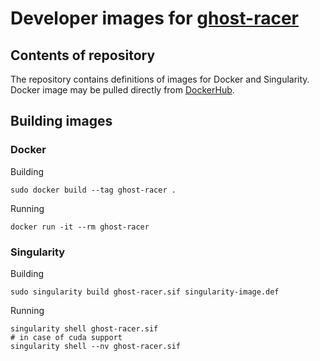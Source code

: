 # Developer images for [ghost-racer](http://https://github.com/kolo-naukowe-ghost/ghost-racer "ghost-racer")

## Contents of repository

The repository contains definitions of images for Docker and Singularity. Docker image may be pulled directly from [DockerHub](https://hub.docker.com/r/jakubtomczak/ghost-car "DockerHub").

## Building images
###  Docker
Building

    sudo docker build --tag ghost-racer .
Running

    docker run -it --rm ghost-racer

### Singularity
Building

    sudo singularity build ghost-racer.sif singularity-image.def
Running

    singularity shell ghost-racer.sif
    # in case of cuda support
    singularity shell --nv ghost-racer.sif
